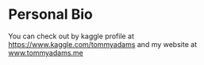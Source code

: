 # Personal Bio

You can check out by kaggle profile at https://www.kaggle.com/tommyadams and my website at www.tommyadams.me
